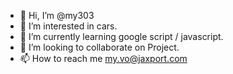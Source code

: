- 👋 Hi, I’m @my303
- 👀 I’m interested in cars.
- 🌱 I’m currently learning google script / javascript.
- 💞️ I’m looking to collaborate on Project.
- 📫 How to reach me my.vo@jaxport.com

<!---
my303/my303 is a ✨ special ✨ repository because its `README.md` (this file) appears on your GitHub profile.
You can click the Preview link to take a look at your changes.
--->
